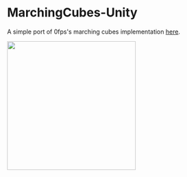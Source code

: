 # MarchingCubes-Unity

A simple port of 0fps's marching cubes implementation [here](http://mikolalysenko.github.io/Isosurface/).

<img src="https://github.com/josemorval/MarchingCubes-Unity/blob/master/img/marching.png" width="300">
